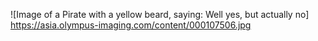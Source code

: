 ![Image of a Pirate with a yellow beard, saying: Well yes, but actually no] https://asia.olympus-imaging.com/content/000107506.jpg
